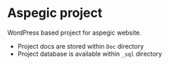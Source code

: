 # Aspegic project
WordPress based project for aspegic website.

- Project docs are stored within `Doc` directory
- Project database is available within `_sql` directory